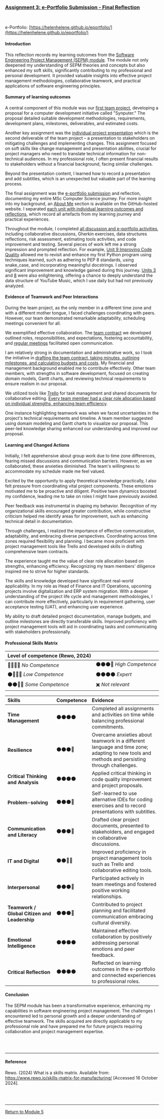 ### [Assignment 3: e-Portfolio Submission - Final Reflection](SEPM_A3_Reflection.pdf)

<br>

e-Portfolio: [https://helenhelene.github.io/eportfolio/](https://helenhelene.github.io/eportfolio/)

#### Introduction
This reflection records my learning outcomes from the [Software Engineering Project Management (SEPM) module](SEPM_main.md). The module not only deepened my understanding of SEPM theories and concepts but also enhanced my soft skills, significantly contributing to my professional and personal development. It provided valuable insights into effective project management methodologies, collaborative teamwork, and practical applications of software engineering principles.

#### Summary of learning outcomes
A central component of this module was our [first team project](SEPM_A1.md), developing a proposal for a computer development initiative called "Synputer." The proposal detailed suitable development methodologies, requirements, development plans, milestones, deliverables, and estimated costs.

Another key assignment was the [individual project presentation](SEPM_A2.md) which is the second deliverable of the team project – a presentation to stakeholders on mitigating challenges and implementing changes. This assignment focused on soft skills like change management and presentation abilities, crucial for project managers who need to translate technical information for non-technical audiences. In my professional role, I often present financial results to stakeholders without a financial background, facing similar challenges.

Beyond the presentation content, I learned how to record a presentation and add subtitles, which is an unexpected but valuable part of the learning process.

The final assignment was the [e-portfolio submission](https://helenhelene.github.io/eportfolio/) and reflection, documenting my entire MSc Computer Science journey.  For more insight into my background, an [About Me](https://helenhelene.github.io/eportfolio/Professional.html) section is available on the GitHub-hosted website. I separated [each unit with individual learning outcomes and reflections](SEPM_main.md), which record all artefacts from my learning journey and practical experiences.

Throughout the module, I completed [all discussion and e-portfolio activities](SEPM_ArtefactsSummary.md), including collaborative discussions, Gherkin exercises, data structures reflections, risk assessment, estimating tools activities, and code improvement and testing. Several pieces of work left me a strong impression and prompted reflection. For example, [Unit 9 Improving Code Quality](SEPM_Unit09_Activity.md) allowed me to revisit and enhance my first Python program using techniques learned, such as adhering to PEP 8 standards, using snake_case, and incorporating meaningful docstrings. I observed significant improvement and knowledge gained during this journey.  [Units 3](SEPM_Unit03_Activity.md) and [8](SEPM_Unit08_Seminar.md) were also enlightening, offering a chance to deeply understand the data structure of YouTube Music, which I use daily but had not previously analyzed.

#### Evidence of Teamwork and Peer Interactions
During the team project, as the only member in a different time zone and with a different mother tongue, I faced challenges coordinating with peers. However, our team demonstrated remarkable adaptability, scheduling meetings convenient for all.

We exemplified effective collaboration. The [team contract](SEPM_A1_MoM.md) we developed outlined roles, responsibilities, and expectations, fostering accountability, and [regular meetings](SEPM_A1_MoM.md) facilitated open communication.

I am relatively strong in documentation and administrative work, so I took the initiative in [drafting the team contract, taking minutes, outlining milestones, and calculating budgets and costs](SEPM_A1_MoM_ProjectReportDraft_20240815.pdf). My financial and management background enabled me to contribute effectively. Other team members, with strengths in software development, focused on creating domain models, Gantt charts, and reviewing technical requirements to ensure realism in our proposal.

We utilized tools like [Trello](SEPM_A1_Trello.jpg) for task management and shared documents for collaborative editing. [Every team member had a clear role allocation based on individual strengths, enhancing team efficiency](SEPM_A1_MoM_ProjectReportDraft_20240815.pdf).

One instance highlighting teamwork was when we faced uncertainties in the project's technical requirements and timeline. A team member suggested using domain modeling and Gantt charts to visualize our proposal. This peer-led knowledge sharing enhanced our understanding and improved our proposal.

#### Learning and Changed Actions
Initially, I felt apprehensive about group work due to time zone differences, fearing missed discussions and communication barriers. However, as we collaborated, these anxieties diminished. The team's willingness to accommodate my schedule made me feel valued.

Excited by the opportunity to apply theoretical knowledge practically, I also felt pressure from coordinating vital project components. These emotions motivated me to be proactive and diligent. Positive team dynamics boosted my confidence, leading me to take on roles I might have previously avoided.

Peer feedback was instrumental in shaping my behavior. Recognition of my organizational skills encouraged greater contribution, while constructive criticism helped me identify areas for improvement, such as enhancing technical detail in documentation.

Through challenges, I realized the importance of effective communication, adaptability, and embracing diverse perspectives. Coordinating across time zones required flexibility and planning. I became more proficient with project management tools like Trello and developed skills in drafting comprehensive team contracts.

The experience taught me the value of clear role allocation based on strengths, enhancing efficiency. Recognizing my team members' diligence inspired me to strive for higher standards.

The skills and knowledge developed have significant real-world applicability. In my role as Head of Finance and IT Operations, upcoming projects involve digitalization and ERP system migration. With a deeper understanding of the project life cycle and management methodologies, I can contribute more effectively, particularly in requirement gathering, user acceptance testing (UAT), and enhancing user experience.

My ability to draft detailed project documentation, manage budgets, and outline milestones are directly transferable skills. Improved proficiency with project management tools will aid in coordinating tasks and communicating with stakeholders professionally.


#### Professional Skills Matrix

| Level of competence (Rewo, 2024) | |
| :------------------------ | :------------------------ |
| 🔘🔘🔘🔘	_No Competence_	| 	⚫⚫⚫🔘 _High Competence_ |
| ⚫🔘🔘🔘 _Low Competence_	 |	⚫⚫⚫⚫ _Expert_ |
|	⚫⚫🔘🔘 _Some Competence_	|	✖️ _Not relevant_ |


| **Skills** |	**Competence** |	**Evidence** |
| :--------- |	:-----------  |	:------------ |
| **Time Management**	| ⚫⚫⚫⚫	| Completed all assignments and activities on time while balancing professional commitments. |
| **Resilience**	| ⚫⚫⚫🔘	| Overcame anxieties about teamwork in a different language and time zone; adapting to new tools and methods and persisting through challenges. |
| **Critical Thinking and Analysis** | ⚫⚫⚫⚫ |	Applied critical thinking in code quality improvement and project proposals. |
| **Problem-solving**	| ⚫⚫⚫🔘	| Self-learned to use alternative IDEs for coding exercises and to record presentations with subtitles. |
| **Communication and Literacy**	|	⚫⚫⚫🔘	| Drafted clear project documents, presented to stakeholders, and engaged in collaborative discussions. |
| **IT and Digital**		| ⚫⚫🔘🔘	| Improved proficiency in project management tools such as Trello and collaborative editing tools. |
| **Interpersonal**	|  ⚫⚫⚫🔘	| Participated actively in team meetings and fostered positive working relationships. |
| **Teamwork / Global Citizen and Leadership** |	⚫⚫⚫🔘	| Contributed to project planning and facilitated communication embracing cultural diversity. |
| **Emotional Intelligence** |	⚫⚫⚫⚫	| Maintained effective collaboration by positively addressing personal emotions and peer feedback. |
| **Critical Reflection** |	⚫⚫⚫⚫	| Reflected on learning outcomes in the e-portfolio and connected experiences to professional roles. |

#### Conclusion
The SEPM module has been a transformative experience, enhancing my capabilities in software engineering project management. The challenges I encountered led to personal growth and a deeper understanding of effective teamwork. The skills acquired are directly applicable to my professional role and have prepared me for future projects requiring collaboration and project management expertise.

<br><br>

---

#### Reference
Rewo. (2024) What is a skills matrix. Available from: https://www.rewo.io/skills-matrix-for-manufacturing/ [Accessed 16 October 2024]. 

<br><br>

---

[Return to Module 5](SEPM_main.md)
